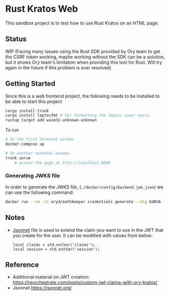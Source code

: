 # Rust Kratos Web

This sandbox project is to test how to use Rust Kratos on an HTML page.

## Status

WIP (Facing many issues using the Rust SDK provided by Ory team to get the
CSRF token working, maybe working without the SDK can be a solution, but it
shows Ory team's limitation when providing this tool for Rust. Will try again in
the future if this problem is ever resolved)

## Getting Started

Since this is a web frontend project, the following needs to be installed to be
able to start this project

```bash
cargo install trunk
cargo install leptosfmt # For formatting the leptos view! macro
rustup target add wasm32-unknown-unknown
```

To run

```bash
# In the first terminal window
docker-compose up

# In another terminal window
trunk serve
    # access the page at http://localhost:8080
```

### Generating JWKS file

In order to generate the JWKS file, (`./docker/config/backend.jwk.json`) we can
use the following command:

```bash
docker run --rm -it oryd/oathkeeper credentials generate --alg EdDSA
```

## Notes

- [Jsonnet](./docker/config/backend.jsonnet) file is used to extend the claim
  you want to use in the JWT that you create for the user. It can be modified
  with values from below:

  ```jsonnet
  local claims = std.extVar('claims');
  local session = std.extVar('session');
  ```

## Reference

- Additional material on JWT creation:
  <https://reorchestrate.com/posts/custom-jwt-claims-with-ory-kratos/>
- Jsonnet <https://jsonnet.org/>
